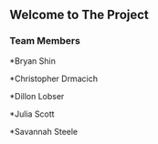 ## Welcome to The Project


### Team Members

*Bryan Shin

*Christopher Drmacich

*Dillon Lobser

*Julia Scott

*Savannah Steele
